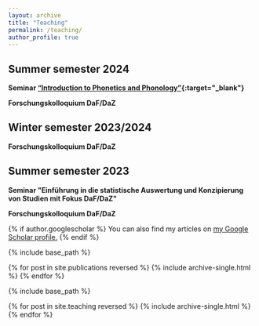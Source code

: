 ```yaml
---
layout: archive
title: "Teaching"
permalink: /teaching/
author_profile: true
---
```


## Summer semester 2024

**Seminar [“Introduction to Phonetics and Phonology”](https://www.coli.uni-saarland.de/courses/einf_phon_phon/2024_SS/phonphon.html){:target="_blank"}**

**Forschungskolloquium DaF/DaZ**

## Winter semester 2023/2024

**Forschungskolloquium DaF/DaZ**

## Summer semester 2023

**Seminar "Einführung in die statistische Auswertung und Konzipierung von Studien mit Fokus DaF/DaZ"**

**Forschungskolloquium DaF/DaZ**



{% if author.googlescholar %}
  You can also find my articles on <u><a href="{{author.googlescholar}}">my Google Scholar profile</a>.</u>
{% endif %}

{% include base_path %}

{% for post in site.publications reversed %}
  {% include archive-single.html %}
{% endfor %}

{% include base_path %}

{% for post in site.teaching reversed %}
  {% include archive-single.html %}
{% endfor %}
